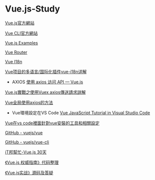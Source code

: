 # Vue.js-Study

[Vue.js官方網站](https://cn.vuejs.org)

[Vue CLI官方網站](https://cli.vuejs.org/zh/)

[Vue.js Examples](https://vuejsexamples.com)

[Vue Router](https://router.vuejs.org/zh/)

[Vue I18n](https://kazupon.github.io/vue-i18n/zh/)

[Vue项目的多语言/国际化插件vue-i18n详解](https://blog.csdn.net/qq_25324335/article/details/80767749)

* AXIOS
[使用 axios 访问 API — Vue.js](https://cn.vuejs.org/v2/cookbook/using-axios-to-consume-apis.html)

[Vue.js實戰之使用Vuex axios傳送請求詳解](https://codertw.com/前端開發/241890/)

[Vue全局使用axios的方法](https://segmentfault.com/a/1190000013128858)

* Vue環境設定在VS Code
[Vue JavaScript Tutorial in Visual Studio Code](https://code.visualstudio.com/docs/nodejs/vuejs-tutorial)

[Vue在vs code裡面針對vue安裝的工具和相關設定](https://dotblogs.com.tw/kinanson/2017/09/11/221519#1)

[GitHub - vuejs/vue](https://github.com/vuejs/vue)

[GitHub - vuejs/vue-cli](https://github.com/vuejs/vue-cli)

[iT邦幫忙-Vue.js 30天](https://ithelp.ithome.com.tw/users/20103424/ironman/1049)

[《Vue.js 权威指南》代码整理](https://github.com/koalashane/vuejs-code)

[《Vue.js实战》源码及答疑](https://github.com/icarusion/vue-book)

